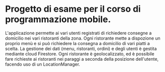 # Progetto di esame per il corso di programmazione mobile.
L'applicazione permette ai vari utenti registrati di richiedere consegne a domicilio nei vari ristoranti della zona.
Ogni ristorante mette a dispozione un proprio menù e si può richiedere la consegna a domicilio di vari piatti a scelta.
La gestione dei dati (menu, ristoranti, ordini) e degli utenti è gestita mediante cloud Firestore.
Ogni ristorante è geolocalizzato, ed è possibile fare richieste ai ristoranti nei paraggi a seconda della posizione dell'utente, 
facendo uso di un LocationManager.
